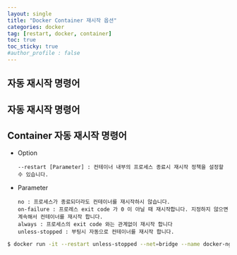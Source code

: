 ```yaml
---
layout: single
title: "Docker Container 재시작 옵션"
categories: docker
tag: [restart, docker, container]
toc: true
toc_sticky: true
#author_profile : false
---
```




## 자동 재시작 명령어



## 자동 재시작 명령어



## Container 자동 재시작 명령어

* Option

  ```
  --restart [Parameter] : 컨테이너 내부의 프로세스 종료시 재시작 정책을 설정할 수 있습니다.
  ```

* Parameter

  ```
  no : 프로세스가 종료되더라도 컨테이너를 재시작하시 않습니다.
  on-failure : 프로레스 exit code 가 0 이 아닐 때 재시작합니다. 지정하지 않으면 계속해서 컨테이너를 재시작 합니다.
  always : 프로세스의 exit code 와는 관계없이 재시작 합니다
  unless-stopped : 부팅시 자동으로 컨테이너를 재시작 합니다.
  ```

```bash
$ docker run -it --restart unless-stopped --net=bridge --name docker-nginx nginx:latest /bin/bash
```